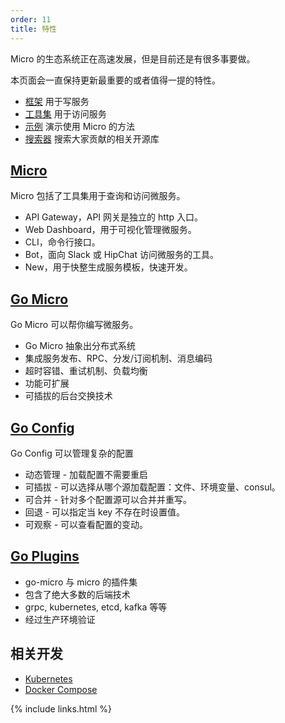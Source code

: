 ```yaml
---
order: 11
title: 特性
---
```


Micro 的生态系统正在高速发展，但是目前还是有很多事要做。

本页面会一直保持更新最重要的或者值得一提的特性。

- [框架](https://github.com/micro/go-micro) 用于写服务
- [工具集](https://github.com/micro/micro) 用于访问服务
- [示例](https://github.com/micro/examples) 演示使用 Micro 的方法
- [搜索器](https://micro.mu/explore/) 搜索大家贡献的相关开源库

## [Micro](https://github.com/micro/micro)

Micro 包括了工具集用于查询和访问微服务。

- API Gateway，API 网关是独立的 http 入口。
- Web Dashboard，用于可视化管理微服务。
- CLI，命令行接口。
- Bot，面向 Slack 或 HipChat 访问微服务的工具。
- New，用于快整生成服务模板，快速开发。

## [Go Micro](https://github.com/micro/go-micro)

Go Micro 可以帮你编写微服务。

- Go Micro 抽象出分布式系统
- 集成服务发布、RPC、分发/订阅机制、消息编码
- 超时容错、重试机制、负载均衡
- 功能可扩展
- 可插拔的后台交换技术

## [Go Config](https://github.com/micro/go-micro/config)

Go Config 可以管理复杂的配置

- 动态管理 - 加载配置不需要重启
- 可插拔 - 可以选择从哪个源加载配置：文件、环境变量、consul。
- 可合并 - 针对多个配置源可以合并并重写。
- 回退 - 可以指定当 key 不存在时设置值。
- 可观察 - 可以查看配置的变动。

## [Go Plugins](https://github.com/micro/go-plugins)

- go-micro 与 micro 的插件集
- 包含了绝大多数的后端技术
- grpc, kubernetes, etcd, kafka 等等
- 经过生产环境验证

## 相关开发

- [Kubernetes](https://github.com/micro/kubernetes)
- [Docker Compose](https://github.com/micro/micro/blob/master/.compose.yml)

{% include links.html %}
